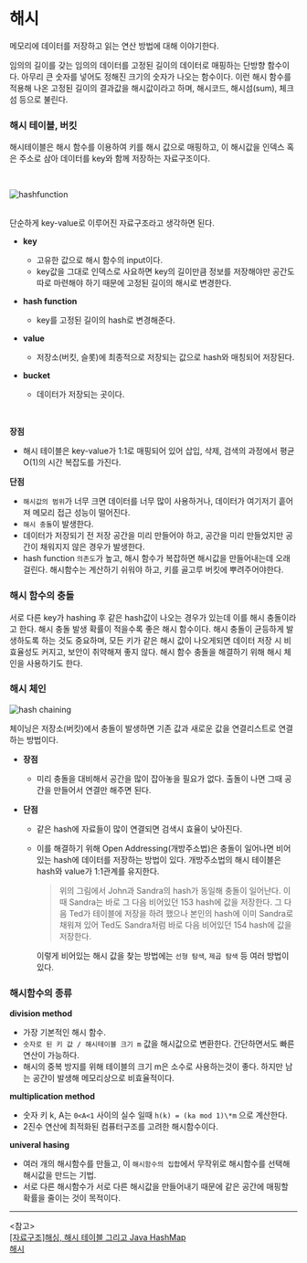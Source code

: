 # 해시

메모리에 데이터를 저장하고 읽는 연산 방법에 대해 이야기한다.

임의의 길이를 갖는 임의의 데이터를 고정된 길이의 데이터로 매핑하는 단방향 함수이다. 아무리 큰 숫자를 넣어도 정해진 크기의 숫자가 나오는 함수이다.
이런 해시 함수를 적용해 나온 고정된 길이의 결과값을 해시값이라고 하며, 해시코드, 해시섬(sum), 체크섬 등으로 불린다.
<br />

### 해시 테이블, 버킷

해시테이블은 해시 함수를 이용하여 키를 해시 값으로 매핑하고, 이 해시값을 인덱스 혹은 주소로 삼아 데이터를 key와 함께 저장하는 자료구조이다.

<br />

![hashfunction](https://cdn.discordapp.com/attachments/879215554379018243/995340185007030342/unknown.png)

<br /> 단순하게 key-value로 이루어진 자료구조라고 생각하면 된다.
<br />

- **key**

  - 고유한 값으로 해시 함수의 input이다.
  - key값을 그대로 인덱스로 사요하면 key의 길이만큼 정보를 저장해야만 공간도 따로 마련해야 하기 때문에 고정된 길이의 해시로 변경한다.

- **hash function**

  - key를 고정된 길이의 hash로 변경해준다.

- **value**

  - 저장소(버킷, 슬롯)에 최종적으로 저장되는 값으로 hash와 매칭되어 저장된다.

- **bucket**
  - 데이터가 저장되는 곳이다.

<br />

**장점**

- 해시 테이블은 key-value가 1:1로 매핑되어 있어 삽입, 삭제, 검색의 과정에서 평균 O(1)의 시간 복잡도를 가진다.

**단점**

- `해시값의 범위`가 너무 크면 데이터를 너무 많이 사용하거나, 데이터가 여기저기 흩어져 메모리 접근 성능이 떨어진다.
- `해시 충돌`이 발생한다.
- 데이터가 저장되기 전 저장 공간을 미리 만들어야 하고, 공간을 미리 만들었지만 공간이 채워지지 않은 경우가 발생한다.
- hash function `의존도`가 높고, 해시 함수가 복잡하면 해시값을 만들어내는데 오래 걸린다. 해시함수는 계산하기 쉬워야 하고, 키를 골고루 버킷에 뿌려주어야한다.
  <br />

### 해시 함수의 충돌

서로 다른 key가 hashing 후 같은 hash값이 나오는 경우가 있는데 이를 해시 충돌이라고 한다. 해시 충돌 발생 확률이 적을수록 좋은 해시 함수이다. 해시 충돌이 균등하게 발생하도록 하는 것도 중요하며, 모든 키가 같은 해시 값이 나오게되면 데이터 저장 시 비효율성도 커지고, 보안이 취약해져 좋지 않다.
해시 함수 충돌을 해결하기 위해 해시 체인을 사용하기도 한다.
<br />

### 해시 체인

![hash chaining](https://img1.daumcdn.net/thumb/R1280x0/?scode=mtistory2&fname=https%3A%2F%2Fblog.kakaocdn.net%2Fdn%2FnMfgg%2FbtqS1WyRuWI%2F32LmJGOvrT9YTndHMvYW50%2Fimg.png)

체이닝은 저장소(버킷)에서 충돌이 발생하면 기존 값과 새로운 값을 연결리스트로 연결하는 방법이다.

- **장점**
  - 미리 충돌을 대비해서 공간을 많이 잡아놓을 필요가 없다. 출돌이 나면 그때 공간을 만들어서 연결만 해주면 된다.
- **단점**

  - 같은 hash에 자료들이 많이 연결되면 검색시 효율이 낮아진다.
  - 이를 해결하기 위해 Open Addressing(개방주소법)은 충돌이 일어나면 비어있는 hash에 데이터를 저장하는 방법이 있다. 개방주소법의 해시 테이블은 hash와 value가 1:1관계를 유지한다.
    <br />

    > 위의 그림에서 John과 Sandra의 hash가 동일해 충돌이 일어난다. 이때 Sandra는 바로 그 다음 비어있던 153 hash에 값을 저장한다. 그 다음 Ted가 테이블에 저장을 하려 했으나 본인의 hash에 이미 Sandra로 채워져 있어 Ted도 Sandra처럼 바로 다음 비어있던 154 hash에 값을 저장한다.

    이렇게 비어있는 해시 값을 찾는 방법에는 `선형 탐색`, `제곱 탐색` 등 여러 방법이 있다.

### 해시함수의 종류

**division method**

- 가장 기본적인 해시 함수.
- `숫자로 된 키 값 / 해시테이블 크기 m` 값을 해시값으로 변환한다. 간단하면서도 빠른 연산이 가능하다.
- 해시의 중복 방지를 위해 테이블의 크기 m은 소수로 사용하는것이 좋다. 하지만 남는 공간이 발생해 메모리상으로 비효율적이다.

**multiplication method**

- 숫자 키 k, A는 `0<A<1` 사이의 실수 일때 `h(k) = (ka mod 1)\*m` 으로 계산한다.
- 2진수 연산에 최적화된 컴퓨터구조를 고려한 해시함수이다.

**univeral hasing**

- 여러 개의 해시함수를 만들고, 이 `해시함수의 집합`에서 무작위로 해시함수를 선택해 해시값을 만드는 기법.
- 서로 다른 해시함수가 서로 다른 해시값을 만들어내기 때문에 같은 공간에 매핑할 확률을 줄이는 것이 목적이다.

---

<참고>
<br />
[[자료구조]해싱, 해시 테이블 그리고 Java HashMap](https://velog.io/@adam2/%EC%9E%90%EB%A3%8C%EA%B5%AC%EC%A1%B0%ED%95%B4%EC%8B%9C-%ED%85%8C%EC%9D%B4%EB%B8%94)<br />
[해시](https://namu.wiki/w/%ED%95%B4%EC%8B%9C)
